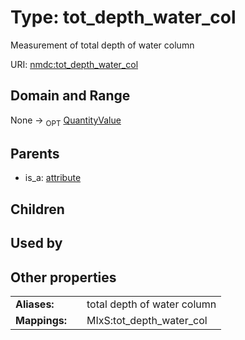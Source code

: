 
# Type: tot_depth_water_col


Measurement of total depth of water column

URI: [nmdc:tot_depth_water_col](https://microbiomedata/meta/tot_depth_water_col)


## Domain and Range

None ->  <sub>OPT</sub> [QuantityValue](QuantityValue.md)

## Parents

 *  is_a: [attribute](attribute.md)

## Children


## Used by


## Other properties

|  |  |  |
| --- | --- | --- |
| **Aliases:** | | total depth of water column |
| **Mappings:** | | MIxS:tot_depth_water_col |

